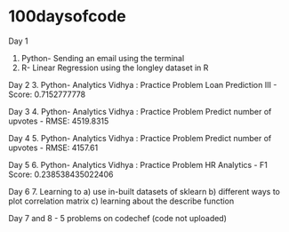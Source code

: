 # 100daysofcode

Day 1 
1. Python- Sending an email using the terminal 
2. R- Linear Regression using the longley dataset in R

Day 2
3. Python- Analytics Vidhya : Practice Problem Loan Prediction III - Score: 0.7152777778

Day 3
4. Python- Analytics Vidhya : Practice Problem Predict number of upvotes - RMSE: 4519.8315

Day 4
5. Python- Analytics Vidhya : Practice Problem Predict number of upvotes - RMSE: 4157.61

Day 5
6. Python- Analytics Vidhya : Practice Problem HR Analytics - F1 Score: 0.238538435022406

Day 6
7. Learning to a) use in-built datasets of sklearn b) different ways to plot correlation matrix c) learning about the describe function

Day 7 and 8 - 5 problems on codechef (code not uploaded)
